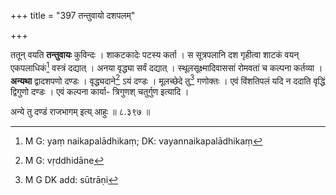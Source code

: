 +++
title = "397 तन्तुवायो दशपलम्"

+++


ततून् वयति **तन्तुवायः** कुविन्दः । शाकटकादेः पटस्य कर्ता । स सूत्रपलानि दश गृहीत्वा शाटकं वयन् एकपलाधिकं[^३४१] वस्त्रं दद्यात् । अनया वृद्ध्या सर्वं दद्यात् । स्थूलसूक्ष्मादिवाससां रोमवतां च कल्पना कर्तव्या । **अन्यथा** द्वादशपणो दण्डः । वृद्ध्यदाने[^३४२] ऽयं दण्डः । मूलच्छेदे तु[^३४३] गणोक्तः । एवं विंशतिपलं यदि न ददाति वृद्धिं द्विगुणो दण्डः । एवं कल्पना कार्या- त्रिगुणश् चतुर्गुण इत्यादि । 


[^३४३]:
     M G DK add: sūtrāṇi


[^३४२]:
     M G: vṛddhidāne


[^३४१]:
     M G: yaṃ naikapalādhikaṃ; DK: vayannaikapalādhikaṃ

अन्ये तु दण्डं राजभागम् इत्य् आहुः ॥ ८.३९७ ॥